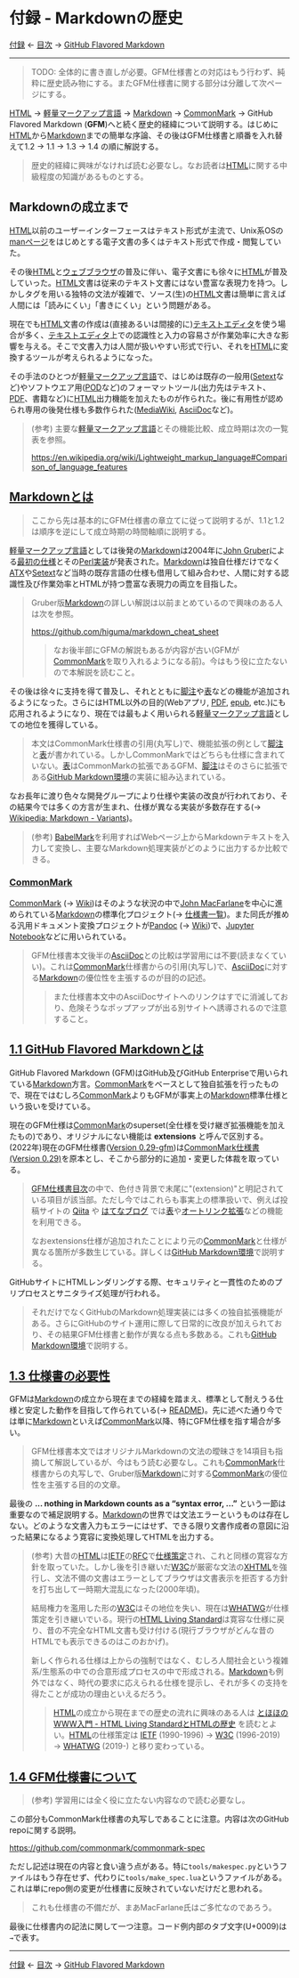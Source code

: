 # 付録 - Markdownの歴史

[付録]
← [目次] →
[GitHub Flavored Markdown]

------------------------------------------------------------------------

> TODO: 全体的に書き直しが必要。GFM仕様書との対応はもう行わず、純粋に歴史読み物にする。またGFM仕様書に関する部分は分離して次ページにする。

[HTML] → [軽量マークアップ言語] → [Markdown] → [CommonMark] → GitHub Flavored Markdown (__GFM__)へと続く歴史的経緯について説明する。はじめに[HTML]から[Markdown]までの簡単な序論、その後はGFM仕様書と順番を入れ替えて1.2 → 1.1 → 1.3 → 1.4 の順に解説する。

> 歴史的経緯に興味がなければ読む必要なし。なお読者は[HTML]に関する中級程度の知識があるものとする。

## Markdownの成立まで

[HTML]以前のユーザーインターフェースはテキスト形式が主流で、Unix系OSの[manページ]をはじめとする電子文書の多くはテキスト形式で作成・閲覧していた。

その後[HTML]と[ウェブブラウザ]の普及に伴い、電子文書にも徐々に[HTML]が普及していった。[HTML]文書は従来のテキスト文書にはない豊富な表現力を持つ。しかしタグを用いる独特の文法が複雑で、ソース(生)の[HTML]文書は簡単に言えば人間には「読みにくい」「書きにくい」という問題がある。

現在でも[HTML]文書の作成は(直接あるいは間接的に)[テキストエディタ]を使う場合が多く、[テキストエディタ]上での認識性と入力の容易さが作業効率に大きな影響を与える。そこで文書入力は人間が扱いやすい形式で行い、それを[HTML]に変換するツールが考えられるようになった。

その手法のひとつが[軽量マークアップ言語]で、はじめは既存の一般用([Setext]など)やソフトウエア用([POD]など)のフォーマットツール(出力先はテキスト、[PDF]、書籍など)に[HTML]出力機能を加えたものが作られた。後に有用性が認められ専用の後発仕様も多数作られた([MediaWiki], [AsciiDoc]など)。

> (参考) 主要な[軽量マークアップ言語]とその機能比較、成立時期は次の一覧表を参照。
> 
> <https://en.wikipedia.org/wiki/Lightweight_markup_language#Comparison_of_language_features>

## [Markdownとは](https://higuma.github.io/github-markdown-guide/gfm/#what-is-markdown-)

> ここから先は基本的にGFM仕様書の章立てに従って説明するが、1.1と1.2は順序を逆にして成立時期の時間軸順に説明する。

[軽量マークアップ言語]としては後発の[Markdown]は2004年に[John Gruber](https://en.wikipedia.org/wiki/John_Gruber)による[最初の仕様](https://daringfireball.net/projects/markdown/syntax)とその[Perl実装](https://daringfireball.net/projects/downloads/Markdown_1.0.1.zip)が発表された。[Markdown]は独自仕様だけでなく[ATX]や[Setext]など当時の既存言語の仕様も借用して組み合わせ、人間に対する認識性及び作業効率とHTMLが持つ豊富な表現力の両立を目指した。

> Gruber版[Markdown]の詳しい解説は以前まとめているので興味のある人は次を参照。
> 
> https://github.com/higuma/markdown_cheat_sheet
> 
> > なお後半部にGFMの解説もあるが内容が古い(GFMが[CommonMark]を取り入れるようになる前)。今はもう役に立たないので本解説を読むこと。

その後は徐々に支持を得て普及し、それとともに[脚注]や[表]などの機能が追加されるようになった。さらにはHTML以外の目的(Webアプリ, [PDF], [epub], etc.)にも応用されるようになり、現在では最もよく用いられる[軽量マークアップ言語]としての地位を獲得している。

> 本文はCommonMark仕様書の引用(丸写し)で、機能拡張の例として[脚注]と[表]が書かれている。しかしCommonMarkではどちらも仕様に含まれていない。[表]はCommonMarkの拡張であるGFM、[脚注]はそのさらに拡張である[GitHub Markdown環境]の実装に組み込まれている。

なお長年に渡り色々な開発グループにより仕様や実装の改良が行われており、その結果今では多くの方言が生まれ、仕様が異なる実装が多数存在する(→ [Wikipedia: Markdown - Variants](https://en.wikipedia.org/wiki/Markdown#Variants))。

> (参考) [BabelMark](https://babelmark.github.io/faq/)を利用すればWebページ上からMarkdownテキストを入力して変換し、主要なMarkdown処理実装がどのように出力するか比較できる。

### [CommonMark]

[CommonMark] (→ [Wiki](https://en.wikipedia.org/wiki/Markdown#Standardization))はそのような状況の中で[John MacFarlane](John_MacFarlane_(philosopher))を中心に進められている[Markdown]の標準化プロジェクト(→ [仕様書一覧](https://spec.commonmark.org/))。また同氏が推める汎用ドキュメント変換プロジェクトが[Pandoc] (→ [Wiki](https://en.wikipedia.org/wiki/Pandoc))で、[Jupyter Notebook]などに用いられている。

> GFM仕様書本文後半の[AsciiDoc]との比較は学習用には不要(読まなくていい)。これは[CommonMark]仕様書からの引用(丸写し)で、[AsciiDoc]に対する[Markdown]の優位性を主張するのが目的の記述。
>
> > また仕様書本文中のAsciiDocサイトへのリンクはすでに消滅しており、危険そうなポップアップが出る別サイトへ誘導されるので注意すること。

## [1.1 GitHub Flavored Markdownとは](https://higuma.github.io/github-markdown-guide/gfm/#what-is-github-flavored-markdown-)

GitHub Flavored Markdown (GFM)はGitHub及びGitHub Enterpriseで用いられている[Markdown]方言。[CommonMark]をベースとして独自拡張を行ったもので、現在ではむしろ[CommonMark]よりもGFMが事実上の[Markdown]標準仕様という扱いを受けている。

現在のGFM仕様は[CommonMark]のsuperset(全仕様を受け継ぎ拡張機能を加えたもの)であり、オリジナルにない機能は __extensions__ と呼んで区別する。(2022年)現在のGFM仕様書([Version 0.29-gfm](https://higuma.github.io/github-markdown-guide/gfm/))は[CommonMark仕様書 (Version 0.29)](https://spec.commonmark.org/0.29/)を原本とし、そこから部分的に追加・変更した体裁を取っている。

> [GFM仕様書目次](https://higuma.github.io/github-markdown-guide/gfm/)の中で、色付き背景で末尾に"(extension)"と明記されている項目が該当部。ただし今ではこれらも事実上の標準扱いで、例えば投稿サイトの [Qiita](https://qiita.com/) や [はてなブログ](https://hatenablog.com/) では[表]や[オートリンク拡張]などの機能を利用できる。
> 
> なおextensions仕様が追加されたことにより元の[CommonMark]と仕様が異なる箇所が多数生じている。詳しくは[GitHub Markdown環境]で説明する。

GitHubサイトにHTMLレンダリングする際、セキュリティと一貫性のためのプリプロセスとサニタライズ処理が行われる。

> それだけでなくGitHubのMarkdown処理実装には多くの独自拡張機能がある。さらにGitHubのサイト運用に際して日常的に改良が加えられており、その結果GFM仕様書と動作が異なる点も多数ある。これも[GitHub Markdown環境]で説明する。

## [1.3 仕様書の必要性](https://higuma.github.io/github-markdown-guide/gfm/#why-is-a-spec-needed-)

GFMは[Markdown]の成立から現在までの経緯を踏まえ、標準として耐えうる仕様と安定した動作を目指して作られている(→ [README](https://github.com/github/cmark-gfm/blob/master/README.md))。先に述べた通り今では単に[Markdown]といえば[CommonMark]以降、特にGFM仕様を指す場合が多い。

> GFM仕様書本文ではオリジナルMarkdownの文法の曖昧さを14項目も指摘して解説しているが、今はもう読む必要なし。これも[CommonMark]仕様書からの丸写しで、Gruber版[Markdown]に対する[CommonMark]の優位性を主張する目的の文章。

最後の __... nothing in Markdown counts as a “syntax error, ...”__ という一節は重要なので補足説明する。[Markdown]の世界では文法エラーというものは存在しない。どのような文書入力もエラーにはせず、できる限り文書作成者の意図に沿った結果になるよう寛容に変換処理してHTMLを出力する。

> (参考) 大昔の[HTML]は[IETF]の[RFC]で[仕様策定](https://datatracker.ietf.org/doc/html/rfc1945)され、これと同様の寛容な方針を取っていた。しかし後を引き継いだ[W3C]が厳密な文法の[XHTML]を強行し、文法不備の文書はエラーとしてブラウザは文書表示を拒否する方針を打ち出して一時期大混乱になった(2000年頃)。
> 
> 結局権力を濫用した形の[W3C]はその地位を失い、現在は[WHATWG]が仕様策定を引き継いでいる。現行の[HTML Living Standard]は寛容な仕様に戻り、昔の不完全なHTML文書も受け付ける(現行ブラウザがどんな昔のHTMLでも表示できるのはこのおかげ)。
> 
> 新しく作られる仕様は上からの強制ではなく、むしろ人間社会という複雑系/生態系の中での合意形成プロセスの中で形成される。[Markdown]も例外ではなく、時代の要求に応えられる仕様を提示し、それが多くの支持を得たことが成功の理由といえるだろう。
> 
> > [HTML]の成立から現在までの歴史の流れに興味のある人は [とほほのWWW入門 - HTML Living StandardとHTMLの歴史](https://www.tohoho-web.com/html/memo/htmlls.htm) を読むとよい。[HTML]の仕様策定は [IETF] \(1990-1996) → [W3C] \(1996-2019) → [WHATWG] \(2019-) と移り変わっている。

## [1.4 GFM仕様書について](https://higuma.github.io/github-markdown-guide/gfm/#about-this-document)

> (参考) 学習用には全く役に立たない内容なので読む必要なし。

この部分もCommonMark仕様書の丸写しであることに注意。内容は次のGitHub repoに関する説明。

https://github.com/commonmark/commonmark-spec

ただし記述は現在の内容と食い違う点がある。特に`tools/makespec.py`というファイルはもう存在せず、代わりに`tools/make_spec.lua`というファイルがある。これは単にrepo側の変更が仕様書に反映されていないだけだと思われる。

> これも仕様書の不備だが、まあMacFarlane氏はご多忙なのであろう。

最後に仕様書内の記法に関して一つ注意。コード例内部のタブ文字(U+0009)は`→`で表す。

------------------------------------------------------------------------

[付録]
← [目次] →
[GitHub Flavored Markdown]

[GitHub Flavored Markdown]: github-flavored-markdown.md
[付録]: appendices.md
[目次]: index.md#history




[AsciiDoc]: https://en.wikipedia.org/wiki/AsciiDoc
[ATX]: https://en.wikipedia.org/wiki/Aaron_Swartz#atx
[CommonMark]: https://commonmark.org/
[epub]: https://ja.wikipedia.org/wiki/EPUB
[GitHub Markdown環境]: github-markdown.md
[HTML]: https://ja.wikipedia.org/wiki/HyperText_Markup_Language
[HTML Living Standard]: https://html.spec.whatwg.org/multipage/
[IETF]: https://datatracker.ietf.org/doc/html/rfc1945
[Jupyter Notebook]: https://jupyter.org/
[manページ]: https://ja.wikipedia.org/wiki/Manページ
[Markdown]: https://ja.wikipedia.org/wiki/Markdown
[MediaWiki]: https://ja.wikipedia.org/wiki/MediaWiki
[Pandoc]: https://pandoc.org/
[PDF]: https://ja.wikipedia.org/wiki/Portable_Document_Format
[POD]: https://ja.wikipedia.org/wiki/Plain_Old_Documentation
[RFC]: https://ja.wikipedia.org/wiki/Request_for_Comments
[Setext]: https://en.wikipedia.org/wiki/Setext
[W3C]: https://www.w3.org/
[WHATWG]: https://whatwg.org/
[XHTML]: https://ja.wikipedia.org/wiki/Extensible_HyperText_Markup_Language
[ウェブブラウザ]: https://ja.wikipedia.org/wiki/ウェブブラウザ
[オートリンク拡張]: autolinks-extension.md
[テキストエディタ]: https://ja.wikipedia.org/wiki/テキストエディタ
[軽量マークアップ言語]: https://ja.wikipedia.org/wiki/軽量マークアップ言語
[脚注]: github-markdown.md#脚注
[正規表現]: https://developer.mozilla.org/ja/docs/Web/JavaScript/Guide/Regular_Expressions
[表]: tables.md
